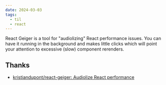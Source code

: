 ```yaml
---
date: 2024-03-03
tags:
  - til
  - react
---
```


React Geiger is a tool for "audiolizing" React performance issues. You can have it running in the background and makes little clicks which will point your attention to excessive (slow) component rerenders.

## Thanks

- [kristiandupont/react-geiger: Audiolize React performance](https://github.com/kristiandupont/react-geiger)